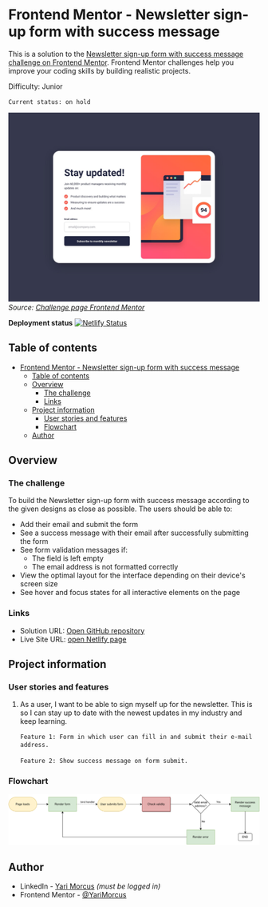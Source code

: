 # Frontend Mentor - Newsletter sign-up form with success message

This is a solution to the [Newsletter sign-up form with success message challenge on Frontend Mentor](https://www.frontendmentor.io/challenges/newsletter-signup-form-with-success-message-3FC1AZbNrv). Frontend Mentor challenges help you improve your coding skills by building realistic projects.

Difficulty: Junior

    Current status: on hold

![Screenshot of the newsletter component](screenshot.jpg)
_Source: [Challenge page Frontend Mentor](https://www.frontendmentor.io/challenges/newsletter-signup-form-with-success-message-3FC1AZbNrv)_

**Deployment status** [![Netlify Status](https://api.netlify.com/api/v1/badges/e0cfa225-7ac9-4af5-878e-f91c5afe538c/deploy-status)](https://app.netlify.com/sites/newsletter-component-yari-morcus/deploys)

## Table of contents

- [Frontend Mentor - Newsletter sign-up form with success message](#frontend-mentor---newsletter-sign-up-form-with-success-message)
  - [Table of contents](#table-of-contents)
  - [Overview](#overview)
    - [The challenge](#the-challenge)
    - [Links](#links)
  - [Project information](#project-information)
    - [User stories and features](#user-stories-and-features)
    - [Flowchart](#flowchart)
  - [Author](#author)

## Overview

### The challenge

To build the Newsletter sign-up form with success message according to the given designs as close as possible.
The users should be able to:

- Add their email and submit the form
- See a success message with their email after successfully submitting the form
- See form validation messages if:
  - The field is left empty
  - The email address is not formatted correctly
- View the optimal layout for the interface depending on their device's screen size
- See hover and focus states for all interactive elements on the page

### Links

- Solution URL: [Open GitHub repository](https://github.com/YariMorcus/fn-newsletter-component)
- Live Site URL: [open Netlify page](https://newsletter-component-yari-morcus.netlify.app)

## Project information

### User stories and features

1.  As a user, I want to be able to sign myself up for the newsletter. This is so I can stay up to date with the newest updates in my industry and keep learning.

        Feature 1: Form in which user can fill in and submit their e-mail address.

        Feature 2: Show success message on form submit.

### Flowchart

![Flowchart](newsletter-component.svg)

## Author

- LinkedIn - [Yari Morcus](https://www.linkedin.com/in/yarimorcus) _(must be logged in)_
- Frontend Mentor - [@YariMorcus](https://www.frontendmentor.io/profile/YariMorcus)
